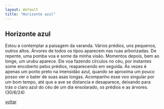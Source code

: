 ```yaml
---
layout: default
title: "Horizonte azul"
--- 
```


## Horizonte azul

Estou a contemplar a paisagem da varanda. Vários prédios, uns pequenos, outros altos. Árvores de todos os tipos aparecem nas ruas arborizadas. De repente, uma pomba voa e some da minha visão. Momentos depois, bem ao longe, um urubu aparece. Ele voa fazendo círculos no céu, por instantes some encoberto pelos prédios, reaparecendo em seguida. Às vezes é apenas um ponto preto na imensidão azul, quando se aproxima um pouco posso ver o bater de suas asas longas. Acompanho esse voo singular por um bom tempo, até que a ave se distancia e desaparece, deixando para trás o claro azul do céu de um dia ensolarado, os prédios e as árvores. (30/6/24)

[voltar](./)